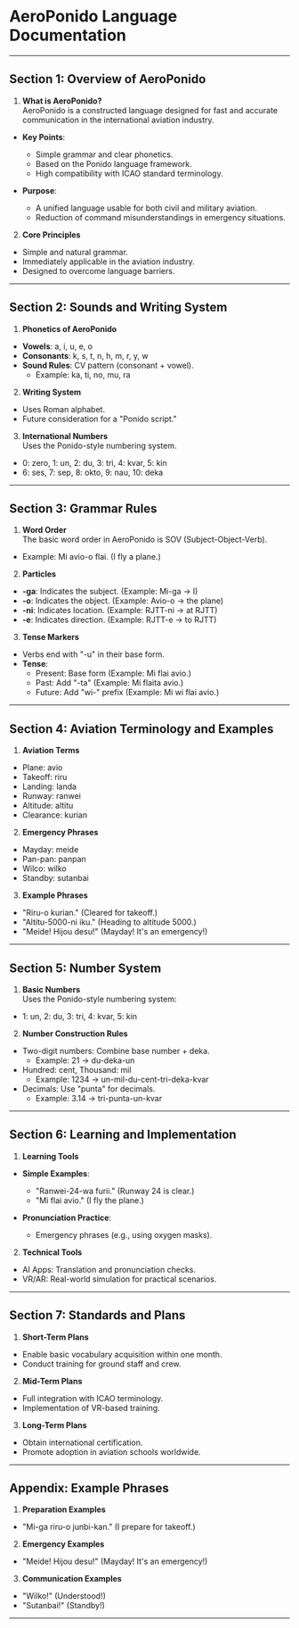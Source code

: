 # **AeroPonido Language Documentation**

---

## **Section 1: Overview of AeroPonido**

1. **What is AeroPonido?**  
AeroPonido is a constructed language designed for fast and accurate communication in the international aviation industry.

- **Key Points**:
  - Simple grammar and clear phonetics.  
  - Based on the Ponido language framework.  
  - High compatibility with ICAO standard terminology.  

- **Purpose**:
  - A unified language usable for both civil and military aviation.  
  - Reduction of command misunderstandings in emergency situations.  

2. **Core Principles**  
- Simple and natural grammar.  
- Immediately applicable in the aviation industry.  
- Designed to overcome language barriers.

---

## **Section 2: Sounds and Writing System**

1. **Phonetics of AeroPonido**  
- **Vowels**: a, i, u, e, o  
- **Consonants**: k, s, t, n, h, m, r, y, w  
- **Sound Rules**: CV pattern (consonant + vowel).  
  - Example: ka, ti, no, mu, ra

2. **Writing System**  
- Uses Roman alphabet.  
- Future consideration for a "Ponido script."  

3. **International Numbers**  
Uses the Ponido-style numbering system.  
- 0: zero, 1: un, 2: du, 3: tri, 4: kvar, 5: kin  
- 6: ses, 7: sep, 8: okto, 9: nau, 10: deka  

---

## **Section 3: Grammar Rules**

1. **Word Order**  
The basic word order in AeroPonido is SOV (Subject-Object-Verb).  
- Example: Mi avio-o flai. (I fly a plane.)

2. **Particles**  
- **-ga**: Indicates the subject. (Example: Mi-ga → I)  
- **-o**: Indicates the object. (Example: Avio-o → the plane)  
- **-ni**: Indicates location. (Example: RJTT-ni → at RJTT)  
- **-e**: Indicates direction. (Example: RJTT-e → to RJTT)  

3. **Tense Markers**  
- Verbs end with "-u" in their base form.  
- **Tense**:  
  - Present: Base form (Example: Mi flai avio.)  
  - Past: Add "-ta" (Example: Mi flaita avio.)  
  - Future: Add "wi-" prefix (Example: Mi wi flai avio.)

---

## **Section 4: Aviation Terminology and Examples**

1. **Aviation Terms**  
- Plane: avio  
- Takeoff: riru  
- Landing: landa  
- Runway: ranwei  
- Altitude: altitu  
- Clearance: kurian  

2. **Emergency Phrases**  
- Mayday: meide  
- Pan-pan: panpan  
- Wilco: wilko  
- Standby: sutanbai  

3. **Example Phrases**  
- "Riru-o kurian." (Cleared for takeoff.)  
- "Altitu-5000-ni iku." (Heading to altitude 5000.)  
- "Meide! Hijou desu!" (Mayday! It's an emergency!)

---

## **Section 5: Number System**

1. **Basic Numbers**  
Uses the Ponido-style numbering system:  
- 1: un, 2: du, 3: tri, 4: kvar, 5: kin  

2. **Number Construction Rules**  
- Two-digit numbers: Combine base number + deka.  
  - Example: 21 → du-deka-un  
- Hundred: cent, Thousand: mil  
  - Example: 1234 → un-mil-du-cent-tri-deka-kvar  
- Decimals: Use "punta" for decimals.  
  - Example: 3.14 → tri-punta-un-kvar  

---

## **Section 6: Learning and Implementation**

1. **Learning Tools**  
- **Simple Examples**:  
  - "Ranwei-24-wa furii." (Runway 24 is clear.)  
  - "Mi flai avio." (I fly the plane.)  

- **Pronunciation Practice**:  
  - Emergency phrases (e.g., using oxygen masks).  

2. **Technical Tools**  
- AI Apps: Translation and pronunciation checks.  
- VR/AR: Real-world simulation for practical scenarios.

---

## **Section 7: Standards and Plans**

1. **Short-Term Plans**  
- Enable basic vocabulary acquisition within one month.  
- Conduct training for ground staff and crew.

2. **Mid-Term Plans**  
- Full integration with ICAO terminology.  
- Implementation of VR-based training.  

3. **Long-Term Plans**  
- Obtain international certification.  
- Promote adoption in aviation schools worldwide.

---

## **Appendix: Example Phrases**

1. **Preparation Examples**  
- "Mi-ga riru-o junbi-kan." (I prepare for takeoff.)

2. **Emergency Examples**  
- "Meide! Hijou desu!" (Mayday! It's an emergency!)

3. **Communication Examples**  
- "Wilko!" (Understood!)  
- "Sutanbai!" (Standby!)

---

